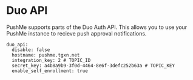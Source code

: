 
# Duo API

PushMe supports parts of the Duo Auth API. This allows you to use your PushMe instance to recieve push approval notifications.

```
duo_api:
  disable: false
  hostname: pushme.tgxn.net
  integration_key: 2 # TOPIC_ID
  secret_key: a4b8a9b9-3f0d-4464-8e6f-3defc252b63a # TOPIC_KEY
  enable_self_enrollment: true
```